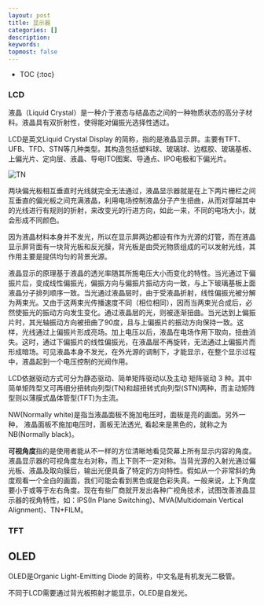 ```yaml
---
layout: post
title: 显示器
categories: []
description: 
keywords: 
topmost: false
---
```


* TOC
{:toc}

### LCD

液晶（Liquid Crystal）是一种介于液态与结晶态之间的一种物质状态的高分子材料。液晶具有双折射性，使得能对偏振光选择性透过。

LCD是英文Liquid Crystal Display 的简称，指的是液晶显示屏。主要有TFT、UFB、TFD、STN等几种类型。其构造包括塑料球、玻璃球、边框胶、玻璃基板、上偏光片、定向层、液晶、导电ITO图案、导通点、IPO电极和下偏光片。

![TN](.img/lcd/LCD-struct.jpeg)

两块偏光板相互垂直时光线就完全无法通过，液晶显示器就是在上下两片栅栏之间互垂直的偏光板之间充满液晶，利用电场控制液晶分子产生扭曲，从而对穿越其中的光线进行有规则的折射，来改变光的行进方向，如此一来，不同的电场大小，就会形成不同颜色。

因为液晶材料本身并不发光，所以在显示屏两边都设有作为光源的灯管，而在液晶显示屏背面有一块背光板和反光膜，背光板是由荧光物质组成的可以发射光线，其作用主要是提供均匀的背景光源。

液晶显示的原理基于液晶的透光率随其所施电压大小而变化的特性。当光通过下偏振片后，变成线性偏振光，偏振方向与偏振片振动方向一致，与上下玻璃基板上面液晶分子排列顺序一致。当光通过液晶层时，由于受液晶折射，线性偏振光被分解为两束光。又由于这两束光传播速度不同（相位相同），因而当两束光合成后，必然使振光的振动方向发生变化。通过液晶层的光，则被逐渐扭曲。当光达到上偏振片时，其光轴振动方向被扭曲了90度，且与上偏振片的振动方向保持一致。这样，光线通过上偏振片形成亮场。加上电压以后，液晶在电场作用下取向，扭曲消失。这时，通过下偏振片的线性偏振光，在液晶层不再旋转，无法通过上偏振片而形成暗场。可见液晶本身不发光，在外光源的调制下，才能显示，在整个显示过程中，液晶起到一个电压控制的光阀作用。

LCD依据驱动方式可分为静态驱动、简单矩阵驱动以及主动
矩阵驱动 3 种。其中简单矩阵型又可再细分扭转向列型(TN)和超扭转式向列型(STN)两种，而主动矩阵型则以薄膜式晶体管型(TFT)为主流。

NW(Normally white)是指当液晶面板不施加电压时，面板是亮的画面。另外一种， 液晶面板不施加电压时，面板无法透光, 看起来是黑色的，就称之为NB(Normally black)。

**可视角度**指的是使用者能从不一样的方位清晰地看见荧幕上所有显示内容的角度。液晶显示器的可视角度左右对称，而上下则不一定对称。当背光源的入射光通过偏光板、液晶及取向膜后，输出光便具备了特定的方向特性。假如从一个非常斜的角度观看一个全白的画面，我们可能会看到黑色或是色彩失真。一般来说，上下角度要小于或等于左右角度。现在有些厂商就开发出各种广视角技术，试图改善液晶显示器的视角特性，如：IPS(In Plane Switching)、MVA(Multidomain Vertical Alignment)、TN+FILM。

### TFT

## OLED

OLED是Organic Light-Emitting Diode 的简称，中文名是有机发光二极管。

不同于LCD需要通过背光板照射才能显示，OLED是自发光。
